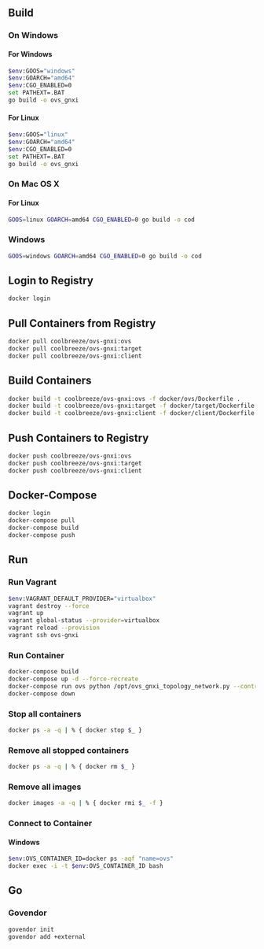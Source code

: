 ## Build

### On Windows

#### For Windows

```bash
$env:GOOS="windows"
$env:GOARCH="amd64"
$env:CGO_ENABLED=0
set PATHEXT=.BAT
go build -o ovs_gnxi
```

#### For Linux

```bash
$env:GOOS="linux"
$env:GOARCH="amd64"
$env:CGO_ENABLED=0
set PATHEXT=.BAT
go build -o ovs_gnxi
```

### On Mac OS X

#### For Linux

```bash
GOOS=linux GOARCH=amd64 CGO_ENABLED=0 go build -o cod
```

### Windows

```bash
GOOS=windows GOARCH=amd64 CGO_ENABLED=0 go build -o cod
```

## Login to Registry

```bash
docker login
```

## Pull Containers from Registry

```bash
docker pull coolbreeze/ovs-gnxi:ovs
docker pull coolbreeze/ovs-gnxi:target
docker pull coolbreeze/ovs-gnxi:client
```

## Build Containers

```bash
docker build -t coolbreeze/ovs-gnxi:ovs -f docker/ovs/Dockerfile .
docker build -t coolbreeze/ovs-gnxi:target -f docker/target/Dockerfile .
docker build -t coolbreeze/ovs-gnxi:client -f docker/client/Dockerfile .
```

## Push Containers to Registry

```bash
docker push coolbreeze/ovs-gnxi:ovs
docker push coolbreeze/ovs-gnxi:target
docker push coolbreeze/ovs-gnxi:client
```

## Docker-Compose

```bash
docker login
docker-compose pull
docker-compose build
docker-compose push
```

## Run

### Run Vagrant
```bash
$env:VAGRANT_DEFAULT_PROVIDER="virtualbox"
vagrant destroy --force
vagrant up
vagrant global-status --provider=virtualbox
vagrant reload --provision
vagrant ssh ovs-gnxi
```


### Run Container
```bash
docker-compose build
docker-compose up -d --force-recreate
docker-compose run ovs python /opt/ovs_gnxi_topology_network.py --controller 'faucet.gnxi.lan'
docker-compose down
```

### Stop all containers
```bash
docker ps -a -q | % { docker stop $_ }
```

### Remove all stopped containers
```bash
docker ps -a -q | % { docker rm $_ }
```

### Remove all images
```bash
docker images -a -q | % { docker rmi $_ -f }
```

### Connect to Container

#### Windows

```bash
$env:OVS_CONTAINER_ID=docker ps -aqf "name=ovs"
docker exec -i -t $env:OVS_CONTAINER_ID bash
```

## Go

### Govendor

```bash
govendor init
govendor add +external
```
